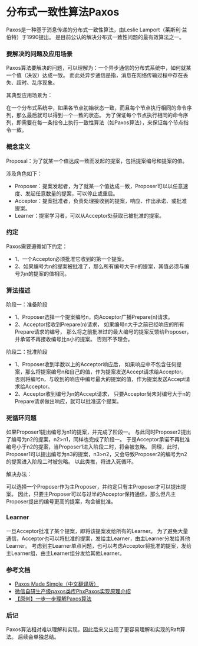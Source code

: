 # 分布式一致性算法Paxos

Paxos是一种基于消息传递的分布式一致性算法，由Leslie Lamport（莱斯利·兰伯特）于1990提出。
是目前公认的解决分布式一致性问题的最有效算法之一。

### 要解决的问题及应用场景

Paxos算法要解决的问题，可以理解为：一个异步通信的分布式系统中，如何就某一个值（决议）达成一致。
而此处异步通信是指，消息在网络传输过程中存在丢失、超时、乱序现象。

其典型应用场景为：

在一个分布式系统中，如果各节点初始状态一致，而且每个节点执行相同的命令序列，那么最后就可以得到一个一致的状态。
为了保证每个节点执行相同的命令序列，即需要在每一条指令上执行一致性算法（如Paxos算法），来保证每个节点指令一致。

### 概念定义

Proposal：为了就某一个值达成一致而发起的提案，包括提案编号和提案的值。

涉及角色如下：

* Proposer：提案发起者，为了就某一个值达成一致，Proposer可以以任意速度、发起任意数量的提案，可以停止或重启。
* Acceptor：提案批准者，负责处理接收到的提案，响应、作出承诺、或批准提案。
* Learner：提案学习者，可以从Acceptor处获取已被批准的提案。

### 约定

Paxos需要遵循如下约定：
* 1、一个Acceptor必须批准它收到的第一个提案。
* 2、如果编号为n的提案被批准了，那么所有编号大于n的提案，其值必须与编号为n的提案的值相同。

### 算法描述

阶段一：准备阶段

* 1、Proposer选择一个提案编号n，向Acceptor广播Prepare(n)请求。
* 2、Acceptor接收到Prepare(n)请求，
如果编号n大于之前已经响应的所有Prepare请求的编号，
那么将之前批准过的最大编号的提案反馈给Proposer，并承诺不再接收编号比n小的提案。
否则不予理会。

阶段二：批准阶段

* 1、Proposer收到半数以上的Acceptor响应后，
如果响应中不包含任何提案，那么将提案编号n和自己的值，作为提案发送Accept请求给Acceptor。
否则将编号n，与收到的响应中编号最大的提案的值，作为提案发送Accept请求给Acceptor。
* 2、Acceptor收到编号为n的Accept请求，
只要Acceptor尚未对编号大于n的Prepare请求做出响应，就可以批准这个提案。

### 死循环问题

如果Proposer1提出编号为n1的提案，并完成了阶段一。
与此同时Proposer2提出了编号为n2的提案，n2>n1，同样也完成了阶段一。
于是Acceptor承诺不再批准编号小于n2的提案，当Proposer1进入阶段二时，将会被忽略。
同理，此时，Proposer1可以提出编号为n3的提案，n3>n2，又会导致Proposer2的编号为n2的提案进入阶段二时被忽略。
以此类推，将进入死循环。

解决办法：

可以选择一个Proposer作为主Proposer，并约定只有主Proposer才可以提出提案。
因此，只要主Proposer可以与过半的Acceptor保持通信，那么但凡主Proposer提出的编号更高的提案，均会被批准。

### Learner

一旦Acceptor批准了某个提案，即将该提案发给所有的Learner。
为了避免大量通信，Acceptor也可以将批准的提案，发给主Learner，由主Learner分发给其他Learner。
考虑到主Learner单点问题，也可以考虑Acceptor将批准的提案，发给主Learner组，由主Learner组分发给其他Learner。

### 参考文档

* [Paxos Made Simple（中文翻译版）](https://github.com/oldratlee/translations/tree/master/paxos-made-simple)
* [微信自研生产级paxos类库PhxPaxos实现原理介绍](https://mp.weixin.qq.com/s?__biz=MzI4NDMyNTU2Mw==&mid=2247483695&idx=1&sn=91ea422913fc62579e020e941d1d059e#rd)
* [【原创】一步一步理解Paxos算法](https://mp.weixin.qq.com/s?__biz=MjM5MDg2NjIyMA==&mid=203607654&idx=1&sn=bfe71374fbca7ec5adf31bd3500ab95a&key=8ea74966bf01cfb6684dc066454e04bb5194d780db67f87b55480b52800238c2dfae323218ee8645f0c094e607ea7e6f&ascene=1&uin=MjA1MDk3Njk1&devicetype=webwx&version=70000001&pass_ticket=2ivcW%2FcENyzkz%2FGjIaPDdMzzf%2Bberd36%2FR3FYecikmo%3D)

### 后记

Paxos算法相对难以理解和实现，因此后来又出现了更容易理解和实现的Raft算法。
后续会单独总结。